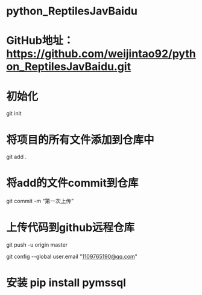 # python_ReptilesJavBaidu
# GitHub地址：https://github.com/weijintao92/python_ReptilesJavBaidu.git

# 初始化 
git init
# 将项目的所有文件添加到仓库中
git add .
# 将add的文件commit到仓库
git commit -m “第一次上传”
# 上传代码到github远程仓库
git push -u origin master

git config --global user.email "1109765190@qq.com"


# 安装   pip install pymssql

